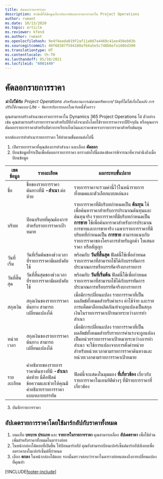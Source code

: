 ```yaml
---
title: คัดลอกรายการราคา
description: หัวข้อนี้ให้ข้อมูลเกี่ยวกับการคัดลอกรายการราคาใน Project Operations
author: rumant
ms.date: 10/13/2020
ms.topic: article
ms.reviewer: kfend
ms.author: rumant
ms.openlocfilehash: 9e4f4eeda019f2af11a0d7a4469c41ee450eb03b
ms.sourcegitcommit: 40f68387f594180af64a5e5c748b6efa188bd300
ms.translationtype: HT
ms.contentlocale: th-TH
ms.lasthandoff: 05/10/2021
ms.locfileid: "6001449"
---
```

# <a name="copy-price-lists"></a>คัดลอกรายการราคา

_**นำไปใช้กับ:** Project Operations สำหรับสถานการณ์ตามทรัพยากร/วัสดุที่ไม่ได้เก็บในคลัง การปรับใช้งานแบบ Lite - จัดการกับการออกใบแจ้งหนี้ชั่วคราว_

คุณสามารถสร้างสำเนาของรายการราคาใน Dynamics 365 Project Operations ได้ ตัวอย่างเช่น คุณสามารถสร้างรายการราคาสำหรับปีที่กำลังจะมาถึงโดยใช้รายการราคาจากปีปัจจุบัน  หรือคุณอาจคัดลอกรายการราคาสำหรับอัตราการเรียกเก็บเงินและราคาขายจากรายการราคาสำหรับต้นทุน 

หากต้องการทำสำเนารายการราคา ให้ทำตามขั้นตอนต่อไปนี้

1. เปิดรายการราคาที่คุณต้องการทำสำเนา และเลือก **คัดลอก**
2. ป้อนข้อมูลที่จำเป็นเพื่อคัดลอกรายการราคา ตารางต่อไปนี้แสดงข้อควรพิจารณาที่ควรคำนึงถึงเมื่อป้อนข้อมูล

| เขตข้อมูล | รายละเอียด | ผลกระทบขั้นปลาย |
| --- | --- | --- |
| ชื่อ | ชื่อของรายการราคาต้นทางที่มี **-สำเนา** ต่อท้าย | รายการราคาจะรวมค่านี้ไว้ในหน้ารายการทั้งหมดและตัวเลือกแบบหล่นลง |
| บริบท | ป้อนบริบทที่คุณต้องการสำหรับรายการราคาเป้าหมาย | รายการราคาที่มีบริบทกำหนดเป็น **ต้นทุน** ใช้เพื่อค้นหาราคาสำหรับการประมาณต้นทุนและต้นทุนจริง รายการราคาที่มีบริบทกำหนดเป็น **การขาย** ใช้เพื่อค้นหาราคาสำหรับการประมาณการขายและการขายจริง เฉพาะรายการราคาที่มีบริบทที่กำหนดเป็น **การขาย** สามารถแนบกับรายการราคาของโครงการสำหรับลูกค้า ใบเสนอราคา หรือสัญญา |
| วันที่เริ่ม | วันที่เริ่มต้นของช่วงเวลาที่รายการราคามีผลบังคับใช้ | พร้อมกับ **วันที่สิ้นสุด** ฟิลด์นี้ใช้เพื่อกำหนดรายการราคาที่สามารถใช้ได้กับบรรทัดการประมาณการหรือบรรทัดจริงบางรายการ |
| วันที่สิ้นสุด | วันที่สิ้นสุดของช่วงเวลาที่รายการราคามีผลบังคับใช้ | พร้อมกับ **วันที่เริ่มต้น** ฟิลด์นี้ใช้เพื่อกำหนดรายการราคาที่สามารถใช้ได้กับบรรทัดการประมาณการหรือบรรทัดจริงบางรายการ |
| สกุลเงิน | สกุลเงินของรายการราคาต้นทาง สามารถเปลี่ยนแปลงได้ | เมื่อมีการเปลี่ยนแปลง รายการราคาที่เป็นผลลัพธ์ทั้งหมดสำหรับค่าแรง ค่าใช้จ่าย และรายการแค็ตตาล็อกผลิตภัณฑ์จะถูกแปลงเป็นสกุลเงินในรายการราคาเป้าหมายระหว่างการทำสำเนา |
| หน่วยเวลา | สกุลเงินของรายการราคาต้นทาง สามารถเปลี่ยนแปลงได้ | เมื่อมีการเปลี่ยนแปลง รายการราคาที่เป็นผลลัพธ์ทั้งหมดสำหรับรายการค่าแรงจะถูกแปลงเป็นหน่วยรายการราคาเป้าหมายระหว่างการทำสำเนา จะใช้การแปลงจากการตั้งค่าหน่วยสำหรับหน่วยเวลาตามรายการราคาต้นทางและหน่วยเวลาตามรายการราคาเป้าหมาย |
| รายละเอียด | คำอธิบายของรายการราคาต้นทางที่มี **-สำเนา** ต่อท้าย นี่คือฟิลด์ข้อความและช่วยให้คุณมีคำอธิบายรายการราคาแบบหลายบรรทัด | ฟิลด์นี้จะแสดงในมุมมอง **ที่เกี่ยวข้อง** เกี่ยวกับรายการราคาในเอนทิตีต่างๆ ที่มีรายการราคาที่เกี่ยวข้อง |

3. บันทึกรายการราคา 

## <a name="update-a-price-list-by-applying-a-mark-up-to-all-the-prices"></a>อัปเดตรายการราคาโดยใช้มาร์กอัปกับราคาทั้งหมด

1. บนแท็บ **บทบาท** **ประเภท** และ **รายการในรายการราคา** คุณสามารถเลือก **อัปเดตราคา** เพื่อใช้ส่วนเพิ่มสำหรับราคาทั้งหมดในตารางย่อย 
2. ในหน้ากล่องโต้ตอบที่เปิดขึ้น ให้ป้อนมาร์กอัป คุณยังสามารถป้อนเปอร์เซ็นต์มาร์กอัปเชิงลบเพื่อลดราคาลงในเปอร์เซ็นต์ที่กำหนด 
3. เลือก **ตกลง** ในหน้ากล่องโต้ตอบ จากนั้นตรวจสอบว่าราคาในตารางย่อยแสดงถึงการเปลี่ยนแปลงที่คุณทำ


[!INCLUDE[footer-include](../includes/footer-banner.md)]